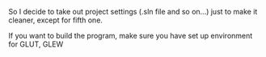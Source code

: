 So I decide to take out project settings (.sln file and so on...) just to make it cleaner, except for fifth one.

If you want to build the program, make sure you have set up environment for GLUT, GLEW